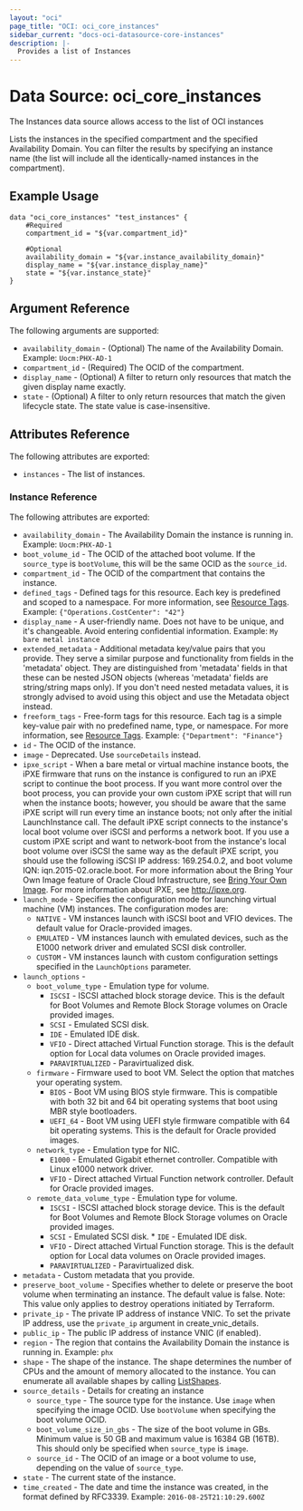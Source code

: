 ```yaml
---
layout: "oci"
page_title: "OCI: oci_core_instances"
sidebar_current: "docs-oci-datasource-core-instances"
description: |-
  Provides a list of Instances
---
```


# Data Source: oci_core_instances
The Instances data source allows access to the list of OCI instances

Lists the instances in the specified compartment and the specified Availability Domain.
You can filter the results by specifying an instance name (the list will include all the identically-named
instances in the compartment).


## Example Usage

```hcl
data "oci_core_instances" "test_instances" {
	#Required
	compartment_id = "${var.compartment_id}"

	#Optional
	availability_domain = "${var.instance_availability_domain}"
	display_name = "${var.instance_display_name}"
	state = "${var.instance_state}"
}
```

## Argument Reference

The following arguments are supported:

* `availability_domain` - (Optional) The name of the Availability Domain.  Example: `Uocm:PHX-AD-1` 
* `compartment_id` - (Required) The OCID of the compartment.
* `display_name` - (Optional) A filter to return only resources that match the given display name exactly. 
* `state` - (Optional) A filter to only return resources that match the given lifecycle state.  The state value is case-insensitive. 


## Attributes Reference

The following attributes are exported:

* `instances` - The list of instances.

### Instance Reference

The following attributes are exported:

* `availability_domain` - The Availability Domain the instance is running in.  Example: `Uocm:PHX-AD-1` 
* `boot_volume_id` - The OCID of the attached boot volume. If the `source_type` is `bootVolume`, this will be the same OCID as the `source_id`.
* `compartment_id` - The OCID of the compartment that contains the instance.
* `defined_tags` - Defined tags for this resource. Each key is predefined and scoped to a namespace. For more information, see [Resource Tags](https://docs.us-phoenix-1.oraclecloud.com/Content/General/Concepts/resourcetags.htm).  Example: `{"Operations.CostCenter": "42"}` 
* `display_name` - A user-friendly name. Does not have to be unique, and it's changeable. Avoid entering confidential information.  Example: `My bare metal instance` 
* `extended_metadata` - Additional metadata key/value pairs that you provide.  They serve a similar purpose and functionality from fields in the 'metadata' object.  They are distinguished from 'metadata' fields in that these can be nested JSON objects (whereas 'metadata' fields are string/string maps only).  If you don't need nested metadata values, it is strongly advised to avoid using this object and use the Metadata object instead. 
* `freeform_tags` - Free-form tags for this resource. Each tag is a simple key-value pair with no predefined name, type, or namespace. For more information, see [Resource Tags](https://docs.us-phoenix-1.oraclecloud.com/Content/General/Concepts/resourcetags.htm).  Example: `{"Department": "Finance"}` 
* `id` - The OCID of the instance.
* `image` - Deprecated. Use `sourceDetails` instead. 
* `ipxe_script` - When a bare metal or virtual machine instance boots, the iPXE firmware that runs on the instance is configured to run an iPXE script to continue the boot process.  If you want more control over the boot process, you can provide your own custom iPXE script that will run when the instance boots; however, you should be aware that the same iPXE script will run every time an instance boots; not only after the initial LaunchInstance call.  The default iPXE script connects to the instance's local boot volume over iSCSI and performs a network boot. If you use a custom iPXE script and want to network-boot from the instance's local boot volume over iSCSI the same way as the default iPXE script, you should use the following iSCSI IP address: 169.254.0.2, and boot volume IQN: iqn.2015-02.oracle.boot.  For more information about the Bring Your Own Image feature of Oracle Cloud Infrastructure, see [Bring Your Own Image](https://docs.us-phoenix-1.oraclecloud.com/Content/Compute/References/bringyourownimage.htm).  For more information about iPXE, see http://ipxe.org. 
* `launch_mode` - Specifies the configuration mode for launching virtual machine (VM) instances. The configuration modes are: 
	* `NATIVE` - VM instances launch with iSCSI boot and VFIO devices. The default value for Oracle-provided images. 
	* `EMULATED` - VM instances launch with emulated devices, such as the E1000 network driver and emulated SCSI disk controller. 
	* `CUSTOM` - VM instances launch with custom configuration settings specified in the `LaunchOptions` parameter. 
* `launch_options` - 
	* `boot_volume_type` - Emulation type for volume. 
		* `ISCSI` - ISCSI attached block storage device. This is the default for Boot Volumes and Remote Block Storage volumes on Oracle provided images. 
		* `SCSI` - Emulated SCSI disk. 
		* `IDE` - Emulated IDE disk. 
		* `VFIO` - Direct attached Virtual Function storage.  This is the default option for Local data volumes on Oracle provided images. 
		* `PARAVIRTUALIZED` - Paravirtualized disk. 
	* `firmware` - Firmware used to boot VM.  Select the option that matches your operating system. 
		* `BIOS` - Boot VM using BIOS style firmware.  This is compatible with both 32 bit and 64 bit operating systems that boot using MBR style bootloaders. 
		* `UEFI_64` - Boot VM using UEFI style firmware compatible with 64 bit operating systems.  This is the default for Oracle provided images. 
	* `network_type` - Emulation type for NIC. 
		* `E1000` - Emulated Gigabit ethernet controller.  Compatible with Linux e1000 network driver. 
		* `VFIO` - Direct attached Virtual Function network controller.  Default for Oracle provided images. 
	* `remote_data_volume_type` - Emulation type for volume. 
		* `ISCSI` - ISCSI attached block storage device. This is the default for Boot Volumes and Remote Block Storage volumes on Oracle provided images. 
		* `SCSI` - Emulated SCSI disk. * `IDE` - Emulated IDE disk. 
		* `VFIO` - Direct attached Virtual Function storage.  This is the default option for Local data volumes on Oracle provided images. 
		* `PARAVIRTUALIZED` - Paravirtualized disk. 
* `metadata` - Custom metadata that you provide.
* `preserve_boot_volume` - Specifies whether to delete or preserve the boot volume when terminating an instance. The default value is false. Note: This value only applies to destroy operations initiated by Terraform.
* `private_ip` - The private IP address of instance VNIC. To set the private IP address, use the `private_ip` argument in create_vnic_details.
* `public_ip` - The public IP address of instance VNIC (if enabled).
* `region` - The region that contains the Availability Domain the instance is running in.  Example: `phx` 
* `shape` - The shape of the instance. The shape determines the number of CPUs and the amount of memory allocated to the instance. You can enumerate all available shapes by calling [ListShapes](https://docs.us-phoenix-1.oraclecloud.com/api/#/en/iaas/20160918/Shape/ListShapes). 
* `source_details` - Details for creating an instance
	* `source_type` - The source type for the instance. Use `image` when specifying the image OCID. Use `bootVolume` when specifying the boot volume OCID. 
	* `boot_volume_size_in_gbs` - The size of the boot volume in GBs. Minimum value is 50 GB and maximum value is 16384 GB (16TB). This should only be specified when `source_type` is `image`.
	* `source_id` - The OCID of an image or a boot volume to use, depending on the value of `source_type`. 
* `state` - The current state of the instance.
* `time_created` - The date and time the instance was created, in the format defined by RFC3339.  Example: `2016-08-25T21:10:29.600Z` 

